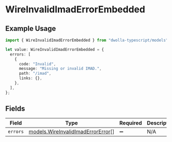 # WireInvalidImadErrorEmbedded

## Example Usage

```typescript
import { WireInvalidImadErrorEmbedded } from "dwolla-typescript/models";

let value: WireInvalidImadErrorEmbedded = {
  errors: [
    {
      code: "Invalid",
      message: "Missing or invalid IMAD.",
      path: "/imad",
      links: {},
    },
  ],
};
```

## Fields

| Field                                                                        | Type                                                                         | Required                                                                     | Description                                                                  |
| ---------------------------------------------------------------------------- | ---------------------------------------------------------------------------- | ---------------------------------------------------------------------------- | ---------------------------------------------------------------------------- |
| `errors`                                                                     | [models.WireInvalidImadErrorError](../models/wireinvalidimaderrorerror.md)[] | :heavy_minus_sign:                                                           | N/A                                                                          |